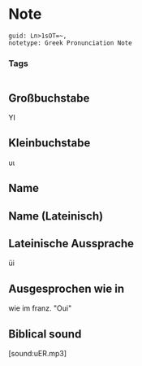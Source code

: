# Note
```
guid: Ln>1sOT=~,
notetype: Greek Pronunciation Note
```

### Tags
```
```

## Großbuchstabe
ΥΙ

## Kleinbuchstabe
υι

## Name


## Name (Lateinisch)


## Lateinische Aussprache
üi

## Ausgesprochen wie in
wie im franz. "Oui"

## Biblical sound
[sound:uER.mp3]
